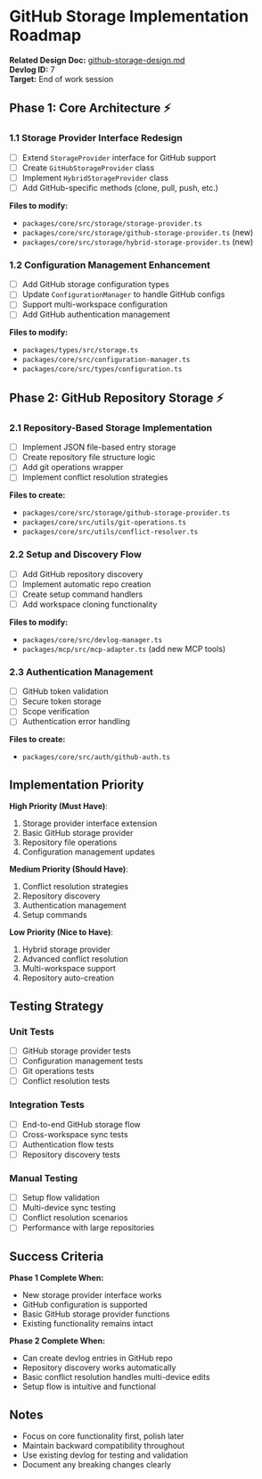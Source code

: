 # GitHub Storage Implementation Roadmap

**Related Design Doc:** [github-storage-design.md](./github-storage-design.md)  
**Devlog ID:** 7  
**Target:** End of work session  

## Phase 1: Core Architecture ⚡

### 1.1 Storage Provider Interface Redesign
- [ ] Extend `StorageProvider` interface for GitHub support
- [ ] Create `GitHubStorageProvider` class 
- [ ] Implement `HybridStorageProvider` class
- [ ] Add GitHub-specific methods (clone, pull, push, etc.)

**Files to modify:**
- `packages/core/src/storage/storage-provider.ts`
- `packages/core/src/storage/github-storage-provider.ts` (new)
- `packages/core/src/storage/hybrid-storage-provider.ts` (new)

### 1.2 Configuration Management Enhancement  
- [ ] Add GitHub storage configuration types
- [ ] Update `ConfigurationManager` to handle GitHub configs
- [ ] Support multi-workspace configuration
- [ ] Add GitHub authentication management

**Files to modify:**
- `packages/types/src/storage.ts`
- `packages/core/src/configuration-manager.ts`
- `packages/core/src/types/configuration.ts`

## Phase 2: GitHub Repository Storage ⚡

### 2.1 Repository-Based Storage Implementation
- [ ] Implement JSON file-based entry storage
- [ ] Create repository file structure logic
- [ ] Add git operations wrapper
- [ ] Implement conflict resolution strategies

**Files to create:**
- `packages/core/src/storage/github-storage-provider.ts`
- `packages/core/src/utils/git-operations.ts`
- `packages/core/src/utils/conflict-resolver.ts`

### 2.2 Setup and Discovery Flow
- [ ] Add GitHub repository discovery
- [ ] Implement automatic repo creation
- [ ] Create setup command handlers
- [ ] Add workspace cloning functionality

**Files to modify:**
- `packages/core/src/devlog-manager.ts`
- `packages/mcp/src/mcp-adapter.ts` (add new MCP tools)

### 2.3 Authentication Management
- [ ] GitHub token validation
- [ ] Secure token storage
- [ ] Scope verification
- [ ] Authentication error handling

**Files to create:**
- `packages/core/src/auth/github-auth.ts`

## Implementation Priority

**High Priority (Must Have)**:
1. Storage provider interface extension
2. Basic GitHub storage provider
3. Repository file operations
4. Configuration management updates

**Medium Priority (Should Have)**:
1. Conflict resolution strategies
2. Repository discovery
3. Authentication management
4. Setup commands

**Low Priority (Nice to Have)**:
1. Hybrid storage provider  
2. Advanced conflict resolution
3. Multi-workspace support
4. Repository auto-creation

## Testing Strategy

### Unit Tests
- [ ] GitHub storage provider tests
- [ ] Configuration management tests  
- [ ] Git operations tests
- [ ] Conflict resolution tests

### Integration Tests
- [ ] End-to-end GitHub storage flow
- [ ] Cross-workspace sync tests
- [ ] Authentication flow tests
- [ ] Repository discovery tests

### Manual Testing
- [ ] Setup flow validation
- [ ] Multi-device sync testing
- [ ] Conflict resolution scenarios
- [ ] Performance with large repositories

## Success Criteria

**Phase 1 Complete When:**
- New storage provider interface works
- GitHub configuration is supported
- Basic GitHub storage provider functions
- Existing functionality remains intact

**Phase 2 Complete When:**
- Can create devlog entries in GitHub repo
- Repository discovery works automatically  
- Basic conflict resolution handles multi-device edits
- Setup flow is intuitive and functional

## Notes

- Focus on core functionality first, polish later
- Maintain backward compatibility throughout
- Use existing devlog for testing and validation
- Document any breaking changes clearly
